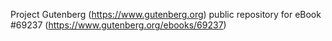 Project Gutenberg (https://www.gutenberg.org) public repository for
eBook #69237 (https://www.gutenberg.org/ebooks/69237)
